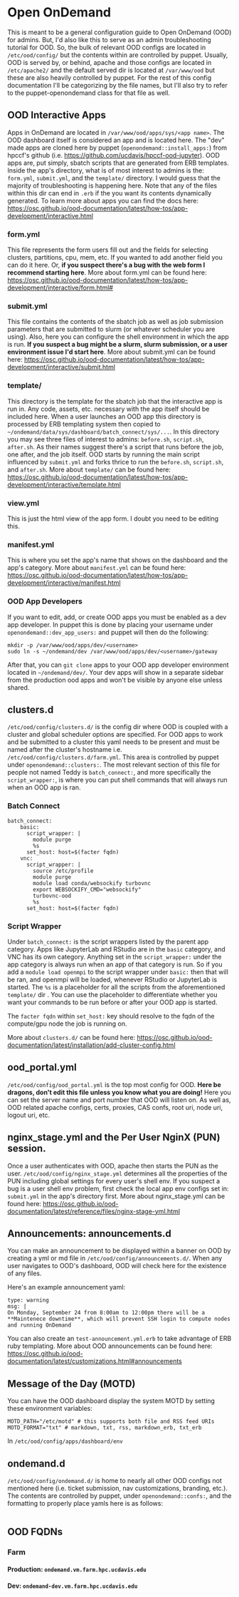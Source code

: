 # Open OnDemand
This is meant to be a general configuration guide to Open OnDemand (OOD) for admins. But, I'd also like this to serve as an admin troubleshooting tutorial for OOD. So, the bulk of relevant OOD configs are located in `/etc/ood/config/` but the contents within are controlled by puppet. Usually, OOD is served by, or behind, apache and those configs are located in `/etc/apache2/` and the default served dir is located at `/var/www/ood` but these are also heavily controlled by puppet. For the rest of this config documentation I'll be categorizing by the file names, but I'll also try to refer to the puppet-openondemand class for that file as well.

## OOD Interactive Apps
Apps in OnDemand are located in `/var/www/ood/apps/sys/<app name>`. The OOD dashboard itself is considered an app and is located here. The "dev" made apps are cloned here by puppet (`openondemand::install_apps:`) from hpccf's github (i.e. <https://github.com/ucdavis/hpccf-ood-jupyter>). OOD apps are, put simply, sbatch scripts that are generated from ERB templates. Inside the app's directory, what is of most interest to admins is the: `form.yml`, `submit.yml`, and the `template/` directory. I would guess that the majority of troubleshooting is happening here. Note that any of the files within this dir can end in `.erb` if the you want its contents dynamically generated. To learn more about apps you can find the docs here: <https://osc.github.io/ood-documentation/latest/how-tos/app-development/interactive.html>

### form.yml
This file represents the form users fill out and the fields for selecting clusters, partitions, cpu, mem, etc. If you wanted to add another field you can do it here. Or, **if you suspect there's a bug with the web form I recommend starting here**. More about form.yml can be found here: <https://osc.github.io/ood-documentation/latest/how-tos/app-development/interactive/form.html#>

### submit.yml
This file contains the contents of the sbatch job as well as job submission parameters that are submitted to slurm (or whatever scheduler you are using). Also, here you can configure the shell environment in which the app is run.  **If you suspect a bug might be a slurm, slurm submission, or a user environment issue I'd start here**. More about submit.yml can be found here: <https://osc.github.io/ood-documentation/latest/how-tos/app-development/interactive/submit.html>

### template/
This directory is the template for the sbatch job that the interactive app is run in. Any code, assets, etc. necessary with the app itself should be included here. When a user launches an OOD app this directory is processed by ERB templating system then copied to `~/ondemand/data/sys/dashboard/batch_connect/sys/...`. In this directory you may see three files of interest to admins: `before.sh`, `script.sh`, `after.sh`. As their names suggest there's a script that runs before the job, one after, and the job itself. OOD starts by running the main script influenced by `submit.yml` and forks thrice to run the `before.sh`, `script.sh`, and `after.sh`. More about `template/` can be found here: <https://osc.github.io/ood-documentation/latest/how-tos/app-development/interactive/template.html>

### view.yml
This is just the html view of the app form. I doubt you need to be editing this.

### manifest.yml
This is where you set the app's name that shows on the dashboard and the app's category. More about `manifest.yml` can be found here: <https://osc.github.io/ood-documentation/latest/how-tos/app-development/interactive/manifest.html>

### OOD App Developers
If you want to edit, add, or create OOD apps you must be enabled as a dev app developer. In puppet this is done by placing your username under `openondemand::dev_app_users:` and puppet will then do the following:

```
mkdir -p /var/www/ood/apps/dev/<username>
sudo ln -s ~/ondemand/dev /var/www/ood/apps/dev/<username>/gateway
```
After that, you can `git clone` apps to your OOD app developer environment located in `~/ondemand/dev/`. Your dev apps will show in a separate sidebar from the production ood apps and won't be visible by anyone else unless shared.

## clusters.d
`/etc/ood/config/clusters.d/` is the config dir where OOD is coupled with a cluster and global scheduler options are specified. For OOD apps to work and be submitted to a cluster this yaml needs to be present and must be named after the cluster's hostname i.e. `/etc/ood/config/clusters.d/farm.yml`. This area is controlled by puppet under `openondemand::clusters:`. The most relevant section of this file for people not named Teddy is `batch_connect:`, and more specifically the `script_wrapper:`, is where you can put shell commands that will always run when an OOD app is ran.

### Batch Connect
```
batch_connect:
    basic:
      script_wrapper: |
        module purge
        %s
      set_host: host=$(facter fqdn)
    vnc:
      script_wrapper: |
        source /etc/profile
        module purge
        module load conda/websockify turbovnc
        export WEBSOCKIFY_CMD="websockify"
        turbovnc-ood
        %s
      set_host: host=$(facter fqdn)
```

### Script Wrapper
Under `batch_connect:` is the script wrappers listed by the parent app category. Apps like JupyterLab and RStudio are in the `basic` category, and VNC has its own category. Anything set in the `script_wrapper:` under the app category is always run when an app of that category is run. So if you add a `module load openmpi` to the script wrapper under `basic:` then that will be ran, and openmpi will be loaded, whenever RStudio or JupyterLab is started. The `%s` is a placeholder for all the scripts from the aforementioned `template/` dir . You can use the placeholder to differentiate whether you want your commands to be run before or after your OOD app is started.

The `facter fqdn` within `set_host:` key should resolve to the fqdn of the compute/gpu node the job is running on.

More about `clusters.d/` can be found here: <https://osc.github.io/ood-documentation/latest/installation/add-cluster-config.html>

## ood_portal.yml
`/etc/ood/config/ood_portal.yml` is the top most config for OOD. **Here be dragons, don't edit this file unless you know what you are doing!** Here you can set the server name and port number that OOD will listen on. As well as, OOD related apache configs, certs, proxies, CAS confs, root uri, node uri, logout uri, etc.

## nginx_stage.yml and the Per User NginX (PUN) session. 
Once a user authenticates with OOD, apache then starts the PUN as the user. `/etc/ood/config/nginx_stage.yml` determines all the properties of the PUN including global settings for every user's shell env. If you suspect a bug is a user shell env problem, first check the local app env configs set in: `submit.yml` in the app's directory first. More about nginx_stage.yml can be found here: <https://osc.github.io/ood-documentation/latest/reference/files/nginx-stage-yml.html>

## Announcements: announcements.d
You can make an announcement to be displayed within a banner on OOD by creating a yml or md file in `/etc/ood/config/announcements.d/`. When any user navigates to OOD's dashboard, OOD will check here for the existence of any files.

Here's an example announcement yaml:

```
type: warning
msg: |
On Monday, September 24 from 8:00am to 12:00pm there will be a **Maintenece downtime**, which will prevent SSH login to compute nodes and running OnDemand 
```

You can also create an `test-announcement.yml.erb` to take advantage of ERB ruby templating. More about OOD announcements can be found here: <https://osc.github.io/ood-documentation/latest/customizations.html#announcements>

## Message of the Day (MOTD)
You can have the OOD dashboard display the system MOTD by setting these environment variables:

```
MOTD_PATH="/etc/motd" # this supports both file and RSS feed URIs
MOTD_FORMAT="txt" # markdown, txt, rss, markdown_erb, txt_erb
```

In `/etc/ood/config/apps/dashboard/env`

## ondemand.d 
`/etc/ood/config/ondemand.d/` is home to nearly all other OOD configs not mentioned here (i.e. ticket submission, nav customizations, branding, etc.). The contents are controlled by puppet, under `openondemand::confs:`, and the formatting to properly place yamls here is as follows:

```

```

## OOD FQDNs
### Farm
#### Production: `ondemand.vm.farm.hpc.ucdavis.edu`
#### Dev: `ondemand-dev.vm.farm.hpc.ucdavis.edu`
